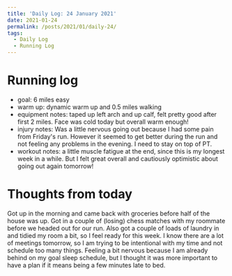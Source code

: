 ```yaml
---
title: 'Daily Log: 24 January 2021'
date: 2021-01-24
permalink: /posts/2021/01/daily-24/
tags:
  - Daily Log
  - Running Log
---
```


# Running log
- goal: 6 miles easy
- warm up: dynamic warm up and 0.5 miles walking
- equipment notes: taped up left arch and up calf, felt pretty good after first 2 miles. Face was cold today but overall warm enough!
- injury notes: Was a little nervous going out because I had some pain from Friday's run. However it seemed to get better during the run and not feeling any problems in the evening. I need to stay on top of PT.
- workout notes: a little muscle fatigue at the end, since this is my longest week in a while. But I felt great overall and cautiously optimistic about going out again tomorrow!

# Thoughts from today
Got up in the morning and came back with groceries before half of the house was up. Got in a couple of (losing) chess matches with my roommate before we headed out for our run. Also got a couple of loads of laundry in and tidied my room a bit, so I feel ready for this week. I know there are a lot of meetings tomorrow, so I am trying to be intentional with my time and not schedule too many things. Feeling a bit nervous because I am already behind on my goal sleep schedule, but I thought it was more important to have a plan if it means being a few minutes late to bed.